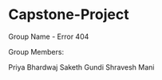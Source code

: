 # Capstone-Project
Group Name - Error 404

Group Members:

Priya Bhardwaj
Saketh Gundi
Shravesh Mani
